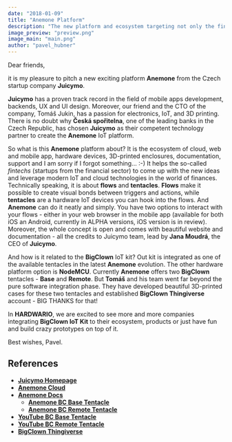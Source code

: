 ```yaml
---
date: "2018-01-09"
title: "Anemone Platform"
description: "The new platform and ecosystem targeting not only the fintech startups"
image_preview: "preview.png"
image_main: "main.png"
author: "pavel_hubner"
---
```


Dear friends,

it is my pleasure to pitch a new exciting platform **Anemone** from the Czech startup company **Juicymo**.

**Juicymo** has a proven track record in the field of mobile apps development, backends, UX and UI design. Moreover, our friend and the CTO of the company, Tomáš Jukin, has a passion for electronics, IoT, and 3D printing. There is no doubt why **Česká spořitelna**, one of the leading banks in the Czech Republic, has chosen **Juicymo** as their competent technology partner to create the **Anemone** IoT platform.

So what is this **Anemone** platform about? It is the ecosystem of cloud, web and mobile app, hardware devices, 3D-printed enclosures, documentation, support and I am sorry if I forgot something... :-) It helps the so-called *fintechs* (startups from the financial sector) to come up with the new ideas and leverage modern IoT and cloud technologies in the world of finances. Technically speaking, it is about **flows** and **tentacles**. **Flows** make it possible to create visual bonds between triggers and actions, while **tentacles** are a hardware IoT devices you can hook into the flows. And **Anemone** can do it neatly and simply. You have two options to interact with your flows - either in your web browser in the mobile app (available for both iOS an Android, currently in ALPHA versions, iOS version is in review). Moreover, the whole concept is open and comes with beautiful website and documentation - all the credits to Juicymo team, lead by **Jana Moudrá**, the CEO of **Juicymo**.

And how is it related to the **BigClown** IoT kit? Out kit is integrated as one of the available tentacles in the latest **Anemone** evolution. The other hardware platform option is **NodeMCU**. Currently **Anemone** offers two **BigClown** tentacles - **Base** and **Remote**. But **Tomáš** and his team went far beyond the pure software integration phase. They have developed beautiful 3D-printed cases for these two tentacles and established **BigClown Thingiverse** account - BIG THANKS for that!

In **HARDWARIO**, we are excited to see more and more companies integrating **BigClown IoT Kit** to their ecosystem, products or just have fun and build crazy prototypes on top of it.

Best wishes, Pavel.

## References

* [**Juicymo Homepage**](https://www.juicymo.cz/)
* [**Anemone Cloud**](https://www.anemone.cloud/)
* [**Anemone Docs**](https://docs.anemone.cloud/)
    * [**Anemone BC Base Tentacle**](https://docs.anemone.cloud/devices/bc_base/)
    * [**Anemone BC Remote Tentacle**](https://docs.anemone.cloud/devices/bc_remote/)
* [**YouTube BC Base Tentacle**](https://youtu.be/GvNytCctd0o)
* [**YouTube BC Remote Tentacle**](https://youtu.be/x9W_YIcg2OI)
* [**BigClown Thingiverse**](https://www.thingiverse.com/groups/bigclown/things)
